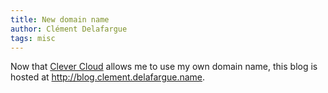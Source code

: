 ```yaml
---
title: New domain name
author: Clément Delafargue
tags: misc
---
```


Now that [Clever Cloud](http://clever-cloud.com) allows me to use my own
domain name, this blog is hosted at <http://blog.clement.delafargue.name>.

